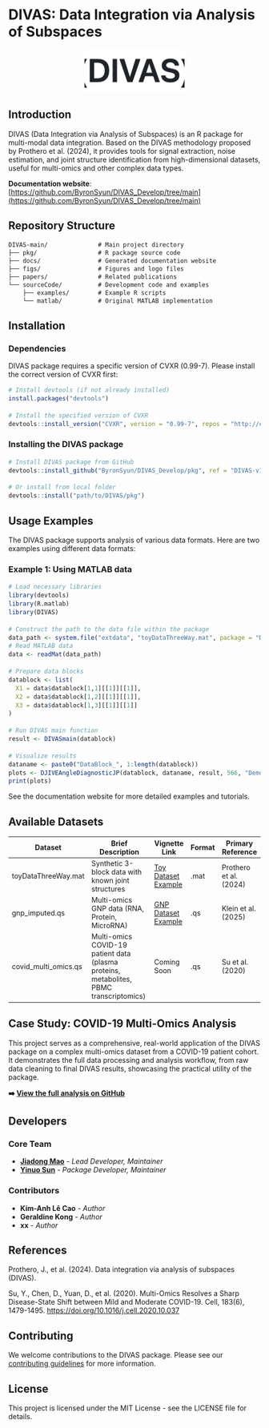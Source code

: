 # DIVAS: Data Integration via Analysis of Subspaces

<p align="center">
<img src="man/figures/DIVAS_logo.png" width="200" alt="DIVAS Logo">
</p>

## Introduction

DIVAS (Data Integration via Analysis of Subspaces) is an R package for multi-modal data integration. Based on the DIVAS methodology proposed by Prothero et al. (2024), it provides tools for signal extraction, noise estimation, and joint structure identification from high-dimensional datasets, useful for multi-omics and other complex data types.

**Documentation website**: [https://github.com/ByronSyun/DIVAS_Develop/tree/main](https://github.com/ByronSyun/DIVAS_Develop/tree/main)

## Repository Structure

```
DIVAS-main/              # Main project directory
├── pkg/                 # R package source code
├── docs/                # Generated documentation website
├── figs/                # Figures and logo files
├── papers/              # Related publications
└── sourceCode/          # Development code and examples
    ├── examples/        # Example R scripts
    └── matlab/          # Original MATLAB implementation
```

## Installation

### Dependencies

DIVAS package requires a specific version of CVXR (0.99-7). Please install the correct version of CVXR first:

```R
# Install devtools (if not already installed)
install.packages("devtools")

# Install the specified version of CVXR
devtools::install_version("CVXR", version = "0.99-7", repos = "http://cran.us.r-project.org")
```

### Installing the DIVAS package

```R
# Install DIVAS package from GitHub
devtools::install_github("ByronSyun/DIVAS_Develop/pkg", ref = "DIVAS-v1")

# Or install from local folder
devtools::install("path/to/DIVAS/pkg")
```

## Usage Examples

The DIVAS package supports analysis of various data formats. Here are two examples using different data formats:

### Example 1: Using MATLAB data

```R
# Load necessary libraries
library(devtools)
library(R.matlab)
library(DIVAS)

# Construct the path to the data file within the package
data_path <- system.file("extdata", "toyDataThreeWay.mat", package = "DIVAS")
# Read MATLAB data
data <- readMat(data_path)

# Prepare data blocks
datablock <- list(
  X1 = data$datablock[1,1][[1]][[1]],
  X2 = data$datablock[1,2][[1]][[1]],
  X3 = data$datablock[1,3][[1]][[1]]
)

# Run DIVAS main function
result <- DIVASmain(datablock)

# Visualize results
dataname <- paste0("DataBlock_", 1:length(datablock))
plots <- DJIVEAngleDiagnosticJP(datablock, dataname, result, 566, "Demo")
print(plots)
```

See the documentation website for more detailed examples and tutorials.

## Available Datasets

| Dataset             | Brief Description                                  | Vignette Link                                                                                        | Format | Primary Reference      |
|---------------------|----------------------------------------------------|------------------------------------------------------------------------------------------------------|--------|------------------------|
| toyDataThreeWay.mat | Synthetic 3-block data with known joint structures | [Toy Dataset Example](https://byronsyun.github.io/DIVAS_Develop/articles/DIVAS_Toy_Dataset_Example.html) | .mat   | Prothero et al. (2024) |
| gnp_imputed.qs      | Multi-omics GNP data (RNA, Protein, MicroRNA)      | [GNP Dataset Example](https://byronsyun.github.io/DIVAS_Develop/articles/DIVAS_GNP_Dataset_Example.html) | .qs    | Klein et al. (2025)    |
| covid_multi_omics.qs | Multi-omics COVID-19 patient data (plasma proteins, metabolites, PBMC transcriptomics) | Coming Soon                                                                                          | .qs    | Su et al. (2020)       |

## Case Study: COVID-19 Multi-Omics Analysis

This project serves as a comprehensive, real-world application of the DIVAS package on a complex multi-omics dataset from a COVID-19 patient cohort. It demonstrates the full data processing and analysis workflow, from raw data cleaning to final DIVAS results, showcasing the practical utility of the package.

**➡️ [View the full analysis on GitHub](https://github.com/ByronSyun/DIVAS_COVID19_Analysis)**

## Developers

### Core Team

* **[Jiadong Mao](https://github.com/jiadongm)** - *Lead Developer, Maintainer*
* **[Yinuo Sun](https://github.com/ByronSyun)** - *Package Developer, Maintainer*

### Contributors

* **Kim-Anh Lê Cao** - *Author*
* **Geraldine Kong** - *Author*
* **xx** - *Author*

## References

Prothero, J., et al. (2024). Data integration via analysis of subspaces (DIVAS).

Su, Y., Chen, D., Yuan, D., et al. (2020). Multi-Omics Resolves a Sharp Disease-State Shift between Mild and Moderate COVID-19. Cell, 183(6), 1479-1495. https://doi.org/10.1016/j.cell.2020.10.037

## Contributing

We welcome contributions to the DIVAS package. Please see our [contributing guidelines](https://byronsyun.github.io/DIVAS_Develop/articles/contributing.html) for more information.

## License

This project is licensed under the MIT License - see the LICENSE file for details.

